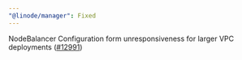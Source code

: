 ```yaml
---
"@linode/manager": Fixed
---
```


NodeBalancer Configuration form unresponsiveness for larger VPC deployments ([#12991](https://github.com/linode/manager/pull/12991))
